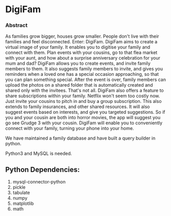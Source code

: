 # DigiFam
### Abstract
As families grow bigger, houses grow smaller. People don't live with their families and feel disconnected. Enter: DigiFam. DigiFam aims to create a virtual image of your family. It enables you to digitise your family and connect with them. Plan events with your cousins, go to that flea market with your aunt, and how about a surprise anniversary celebration for your mum and dad? DigiFam allows you to create events, and invite family members to them. It also suggests family members to invite, and gives you reminders when a loved one has a special occasion approaching, so that you can plan something special. After the event is over, family members can upload the photos on a shared folder that is automatically created and shared only with the invitees. That's not all. DigiFam also offers a feature to share subscriptions within your family.  Netflix won't seem too costly now. Just invite your cousins to pitch in and buy a group subscription. This also extends to family insurances, and other shared resources. It will also suggest events based on interests, and give you targeted suggestions. So if you and your cousin are both into horror movies, the app will suggest you go see Grudge 3 with your cousin. DigiFam will enable you to conveniently connect with your family, turning your phone into your home.

We have maintained a family database and have built a query builder in python.

Python3 and MySQL is needed.

## Python Dependencies:
1) mysql-connector-python
2) pickle
3) tabulate
4) numpy
5) matplotlib
6) math


